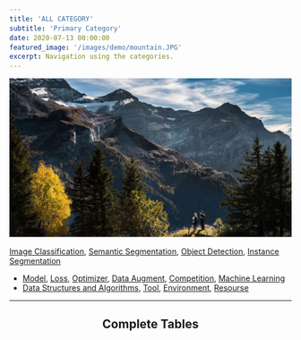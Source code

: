 ```yaml
---
title: 'ALL CATEGORY'
subtitle: 'Primary Category'
date: 2020-07-13 00:00:00
featured_image: '/images/demo/mountain.JPG'
excerpt: Navigation using the categories.
---
```


![](/images/demo/mountain.JPG)

[Image Classification](https://glaciermelt.github.io/category/image-classification),  [Semantic Segmentation](https://glaciermelt.github.io/category/semantic-segmentaion),  [Object Detection](https://glaciermelt.github.io/category/object-detection),  [Instance Segmentation]()
* [Model](), [Loss](), [Optimizer](), [Data Augment](), [Competition](), [Machine Learning]()
* [Data Structures and Algorithms](), [Tool](), [Environment](), [Resourse]()


---

## <center>Complete Tables</center>
